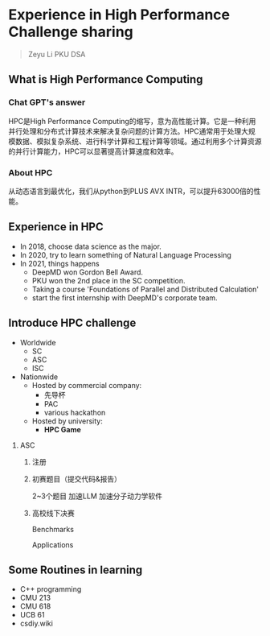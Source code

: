# Experience in High Performance Challenge sharing

> Zeyu Li PKU DSA

## What is High Performance Computing

### Chat GPT's answer

HPC是High Performance Computing的缩写，意为高性能计算。它是一种利用并行处理和分布式计算技术来解决复杂问题的计算方法。HPC通常用于处理大规模数据、模拟复杂系统、进行科学计算和工程计算等领域。通过利用多个计算资源的并行计算能力，HPC可以显著提高计算速度和效率。

### About HPC

从动态语言到最优化，我们从python到PLUS AVX INTR，可以提升63000倍的性能。

## Experience in HPC

- In 2018, choose data science as the major.
- In 2020, try to learn something of Natural Language Processing
- In 2021, things happens
  - DeepMD won Gordon Bell Award.
  - PKU won the 2nd place in the SC competition.
  - Taking a course 'Foundations of Parallel and Distributed Calculation'
  - start the first internship with DeepMD's corporate team.

## Introduce HPC challenge

- Worldwide
  - SC
  - ASC
  - ISC
- Nationwide
  - Hosted by commercial company: 
    - 先导杯
    - PAC
    - various hackathon
  - Hosted by university:
    - **HPC Game**

1. ASC

   1. 注册

   2. 初赛题目（提交代码&报告）

      2~3个题目 加速LLM 加速分子动力学软件

   3. 高校线下决赛

      Benchmarks

      Applications

## Some Routines in learning

- C++ programming
- CMU 213
- CMU 618
- UCB 61
- csdiy.wiki
